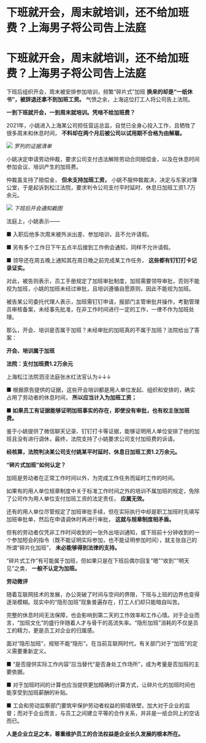 # 下班就开会，周末就培训，还不给加班费？上海男子将公司告上法庭

# 下班就开会，周末就培训，还不给加班费？上海男子将公司告上法庭

下班后组织开会，周末被安排参加培训，频繁“碎片式”加班 **换来的却是“一纸休书”，被辞退还拿不到加班工资。** 气愤之余，上海这位打工人将公司告上法院。

**一到下班就开会，一到周末就培训。凭啥不给加班费？**

2021年，小姚进入上海某公司担任营运总监，自觉已全身心投入工作，且牺牲了很多周末和休息时间， **不料却在两个月后被公司以试用期不合格为由解雇。**

![](https://inews.gtimg.com/om_bt/OvnKGUWcdAqKL4kDV3tjlAEtbUDwD2m4jffLZ0GGHLL14AA/1000)
_罗列的证据清单_

小姚决定申请劳动仲裁，要求公司支付违法解除劳动合同赔偿金，以及在休息时间参加会议、培训产生的加班费。

仲裁虽支持了赔偿金， **但未支持加班工资，**
小姚不服仲裁裁决，决定与东家对簿公堂，于是起诉到松江法院，要求判令公司支付平时延时、休息日加班工资1.7万余元。

![](https://inews.gtimg.com/om_bt/O5yvstmwI26-T7M0K7L73kjTxdxAB4ca3My0MyWHaK0qsAA/1000)
_下班后开会通知截图_

法庭上，小姚表示——

■ 入职后他多次周末被外派出差、参加培训，且不允许请假。

■ 另有多个工作日下午五点半后接到工作例会通知，同样不允许请假。

■ 领导还在周五晚上通知其在周日晚之前完成某工作任务， **这些都有钉钉打卡记录证实。**

对此，被告则表示，员工手册规定了加班审批制度，加班需要领导审批，否则不能视为加班，小姚的加班未经过审批，且培训遵循自愿原则，因此不能视为加班。

被告某公司委托代理人表示，加班需钉钉申请，报部门主管审批并操作，考勤管理员审核备案，未经事先批准，在非工作时间进行一定的工作，一律不作为加班处理。

那么，开会、培训是否属于加班？未经审批的加班真的不属于加班？法院给出了答案：

**开会、培训属于加班**

**法院：支付加班费1.2万余元**

上海松江法院泗泾法庭张水红法官认为↓↓↓

■ 根据原告提供的证据，这些开会培训都是用人单位发起、组织和安排的，确实占用了劳动者的休息时间， **所以应当计入为加班工资；**

**■ 如果员工有证据能够证明加班事实的存在，即使没有审批，也有权主张加班费。**

鉴于小姚提供了微信聊天记录、钉钉打卡等证据，能够证明用人单位安排了他的加班且没有进行调休，最终，法院支持了小姚要求公司支付加班费的诉请。

**经核算，法院判决某公司支付姚某平时延时、休息日加班工资1.2万余元。**

**“碎片式加班”如何认定？**

加班是劳动者在正常工作时间以外，为完成工作任务而延时工作的时间。

如果有的用人单位规章制度中关于标准工作时间之外的培训不属加班的规定，免除了公司作为用人单位支付加班工资的法定责任， **应属无效。**

还有的用人单位尽管规定了加班审批手续，但在实际执行中却是职工加班时先填写加班审批单，然后在申请调休时再进行审批， **这就与规章制度相矛盾。**

但有的劳动者仅凭非工作时间收到的一张外出培训通知，或下班前十分钟收到的一个参加短会的指令（既不能证明实际参加，也不能证明参加时间），就主张自己的所谓“碎片化加班”，
**未必能够得到法律的支持。**

“碎片式工作”有可能属于加班，但如果只是在下班后偶尔回复“嗯”“收到”“明天见”之类， **一般不认定为加班。**

**劳动微评**

随着互联网技术的发展，办公突破了时间与空间的界限，下班与上班的边界也变得逐渐模糊。现实中的“隐形加班”现象普遍存在，打工人们却只能暗自叫苦。

完整的休息时间无法保障，也会影响到第二天的工作效率和工作心情。对于企业而言，“加班文化”的盛行伴随着人才与骨干的高流失率。“隐形加班”消耗的不仅是员工的精力，更是员工对企业的归属感。

面对“隐形加班”，规矩不能“隐形”。在当前互联网时代，有关部门对于“加班”的定义需要重新定义。

■ “是否提供实际工作内容”应当替代“是否身处工作场所”，成为考量是否加班的主要依据。

■ 对于加班时间的计算也应当提供更加精确的计算方式，让碎片化的加班时间也能享受到加班薪酬的补贴。

■ 工会和劳动监察部门要筑牢保护劳动者权益的铜墙铁壁，加大对于企业的监督；而对于企业而言，与员工之间建立平等的合作关系，并非是一纸合同上的空话而已。

**人是企业立足之本，尊重维护员工的合法权益是企业长久发展的根本所在。**

